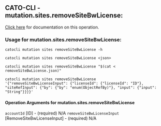 
## CATO-CLI - mutation.sites.removeSiteBwLicense:
[Click here](https://api.catonetworks.com/documentation/#mutation-removeSiteBwLicense) for documentation on this operation.

### Usage for mutation.sites.removeSiteBwLicense:

`catocli mutation sites removeSiteBwLicense -h`

`catocli mutation sites removeSiteBwLicense <json>`

`catocli mutation sites removeSiteBwLicense "$(cat < removeSiteBwLicense.json)"`

`catocli mutation sites removeSiteBwLicense '{"removeSiteBwLicenseInput": {"licenseId": {"licenseId": "ID"}, "siteRefInput": {"by": {"by": "enum(ObjectRefBy)"}, "input": {"input": "String"}}}}'`

#### Operation Arguments for mutation.sites.removeSiteBwLicense ####
`accountId` [ID] - (required) N/A 
`removeSiteBwLicenseInput` [RemoveSiteBwLicenseInput] - (required) N/A 
